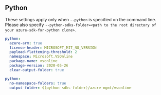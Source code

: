 ## Python

These settings apply only when `--python` is specified on the command line.
Please also specify `--python-sdks-folder=<path to the root directory of your azure-sdk-for-python clone>`.

```yaml $(python)
python:
  azure-arm: true
  license-header: MICROSOFT_MIT_NO_VERSION
  payload-flattening-threshold: 2
  namespace: Microsoft.VSOnline
  package-name: vsonline
  package-version: 2020-05-26
  clear-output-folder: true
```

```yaml $(python)
python:
  no-namespace-folders: true
  output-folder: $(python-sdks-folder)/azure-mgmt/vsonline
```

